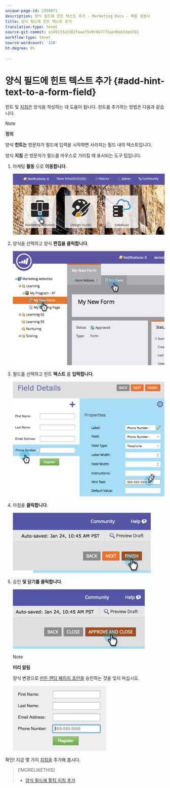 ```yaml
---
unique-page-id: 2359671
description: 양식 필드에 힌트 텍스트 추가 - Marketing Docs - 제품 설명서
title: 양식 필드에 힌트 텍스트 추가
translation-type: tm+mt
source-git-commit: e149133a5383faaef5e9c9b7775ae36e633ed7b1
workflow-type: tm+mt
source-wordcount: '128'
ht-degree: 0%

---
```



# 양식 필드에 힌트 텍스트 추가 {#add-hint-text-to-a-form-field}

힌트 및 [지침은](add-tooltip-instructions-to-a-form-field.md) 양식을 작성하는 데 도움이 됩니다. 힌트를 추가하는 방법은 다음과 같습니다.

>[!NOTE]
>
>**정의**
>
>양식 **힌트는** 방문자가 필드에 입력을 시작하면 사라지는 필드 내의 텍스트입니다.
>
>양식 **지침** 은 방문자가 필드를 마우스로 가리킬 때 표시되는 도구 팁입니다.

1. 마케팅 **활동** 으로 **이동합니다**.

   ![](assets/login-marketing-activities-5.png)

1. 양식을 선택하고 양식 **편집을** **클릭합니다**.

   ![](assets/image2014-9-15-13-3a54-3a6.png)

1. 필드를 선택하고 힌트 **텍스트** 를 **입력합니다**.

   ![](assets/image2014-9-15-13-3a53-3a58.png)

1. 마침을 **클릭합니다**.

   ![](assets/image2014-9-15-13-3a53-3a36.png)

1. 승인 **및 닫기를 클릭합니다**.

   ![](assets/image2014-9-15-13-3a53-3a29.png)

   >[!NOTE]
   >
   >**미리 알림**
   >
   >
   >양식 변경으로 [만든 랜딩 페이지 초안을](../../../../product-docs/demand-generation/landing-pages/understanding-landing-pages/approve-unapprove-or-delete-a-landing-page.md) 승인하는 것을 잊지 마십시오.

   ![](assets/image2014-9-15-13-3a53-3a23.png)

확인! 지금 몇 가지 [지침을](add-tooltip-instructions-to-a-form-field.md) 추가해 봅시다.

>[!MORELIKETHIS]
>
>* [양식 필드에 툴팁 지침 추가](add-tooltip-instructions-to-a-form-field.md)

>



